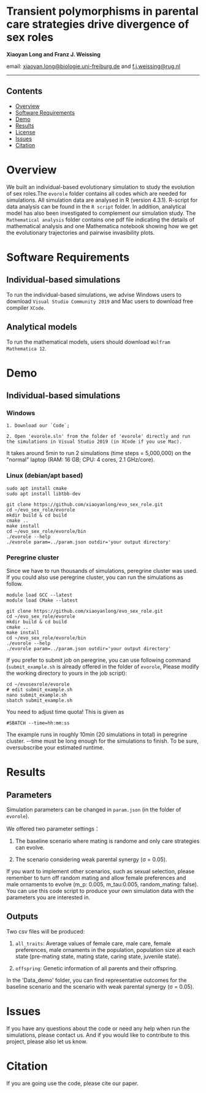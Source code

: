 # Transient polymorphisms in parental care strategies drive divergence of sex roles

**Xiaoyan Long and Franz J. Weissing**

email: xiaoyan.long@biologie.uni-freiburg.de and f.j.weissing@rug.nl

---

## Contents

- [Overview](#overview)
- [Software Requirements](#software-requirements)
- [Demo](#demo)
- [Results](#results)
- [License](./LICENSE)
- [Issues](#issues)
- [Citation](#citation)



# Overview

We built an individual-based evolutionary simulation to study the evolution of sex roles.The `evorole` folder contains all codes which are needed for simulations. All simulation data are analysed in R (version 4.3.1). R-script for data analysis can be found in the `R script` folder. In addition, analytical model has also been investigated to complement our simulation study. The `Mathematical analysis` folder contains one pdf file indicating the details of mathematical analysis and one Mathematica notebook showing how we get the evolutionary trajectories and pairwise invasibility plots. 



# Software Requirements

## Individual-based simulations

To run the individual-based simulations, we advise Windows users to download `Visual Studio Community 2019` and Mac users to download free compiler `XCode`.

## Analytical models

To run the mathematical models, users should download `Wolfram Mathematica 12`.


# Demo

## Individual-based simulations

### Windows

```
1. Download our `Code`;

2. Open 'evorole.sln' from the folder of 'evorole' directly and run the simulations in Visual Studio 2019 (in XCode if you use Mac).
```
It takes around 5min to run 2 simulations (time steps = 5,000,000) 
on the "normal" laptop (RAM: 16 GB; CPU: 4 cores, 2.1 GHz/core).

### Linux (debian/apt based)

```
sudo apt install cmake
sudo apt install libtbb-dev

git clone https://github.com/xiaoyanlong/evo_sex_role.git
cd ~/evo_sex_role/evorole
mkdir build & cd build
cmake ..
make install
cd ~/evo_sex_role/evorole/bin
./evorole --help
./evorole param=../param.json outdir='your output directory'
```
### Peregrine cluster

Since we have to run thousands of simulations, peregrine cluster was used. If you could also use peregrine cluster, you can run the simulations as follow.

```
module load GCC --latest
module load CMake --latest

git clone https://github.com/xiaoyanlong/evo_sex_role.git
cd ~/evo_sex_role/evorole
mkdir build & cd build
cmake ..
make install
cd ~/evo_sex_role/evorole/bin
./evorole --help
./evorole param=../param.json outdir='your output directory'
```

If you prefer to submit job on peregrine, you can use following command (`submit_example.sh` is already offered in the folder of `evorole`, Please modify the working directory to yours in the job script):

```
cd ~/evosexrole/evorole
# edit submit_example.sh
nano submit_example.sh
sbatch submit_example.sh
```

You need to adjust time quota! This is given as

```
#SBATCH --time=hh:mm:ss
```
The example runs in roughly 10min (20 simulations in total) in peregrine cluster. --time must be long enough for the simulations to finish. To be sure, oversubscribe your estimated runtime.

# Results

## Parameters

Simulation parameters can be changed in `param.json` (in the folder of `evorole`).

We offered two parameter settings：

1. The baseline scenario where mating is randome and only care strategies can evolve.

2. The scenario considering weak parental synergy (σ = 0.05).

If you want to implement other scenarios, such as sexual selection, please remember to turn off random mating and allow female preferences and male ornaments to evolve (m_p: 0.005, m_tau:0.005, random_mating: false). You can use this code script to produce your own simulation data with the parameters you are interested in.

## Outputs

Two csv files will be produced: 

1. `all_traits`: Average values of female care, male care, female preferences, male ornaments in the population, population size at each state (pre-mating state, mating state, caring state, juvenile state).

2. `offspring`:  Genetic information of all parents and their offspring.

In the 'Data_demo' folder, you can find representative outcomes for the baseline scenario and the scenario with weak parental synergy (σ = 0.05).


# Issues

If you have any questions about the code or need any help when run the simulations, please contact us. And if you would like to contribute to this project, please also let us know.

# Citation

If you are going use the code, please cite our paper.
